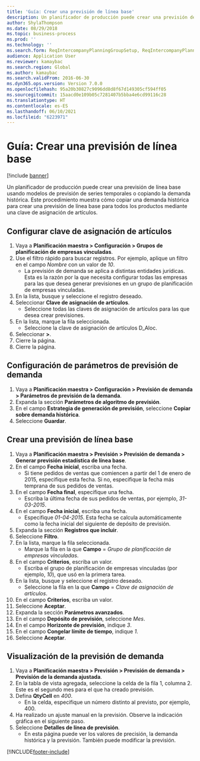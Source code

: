 ```yaml
---
title: 'Guía: Crear una previsión de línea base'
description: Un planificador de producción puede crear una previsión de línea base usando modelos de previsión de series temporales o copiando la demanda histórica.
author: ShylaThompson
ms.date: 08/29/2018
ms.topic: business-process
ms.prod: ''
ms.technology: ''
ms.search.form: ReqIntercompanyPlanningGroupSetup, ReqIntercompanyPlanningGroupAllocKeys, ReqDemPlanForecastParameters, ReqDemPlanCreateForecastDialog, SysQueryForm, ReqDemPlanForecastViewer
audience: Application User
ms.reviewer: kamaybac
ms.search.region: Global
ms.author: kamaybac
ms.search.validFrom: 2016-06-30
ms.dyn365.ops.version: Version 7.0.0
ms.openlocfilehash: 95a20b30827c9096dd8d8f67d149305cf594ff05
ms.sourcegitcommit: 15aacd0e109b05c7281407b5bba4e6cd99116c28
ms.translationtype: HT
ms.contentlocale: es-ES
ms.lasthandoff: 06/10/2021
ms.locfileid: "6223971"
---
```

# <a name="guide-create-a-baseline-forecast"></a>Guía: Crear una previsión de línea base

[!include [banner](../../includes/banner.md)]

Un planificador de producción puede crear una previsión de línea base usando modelos de previsión de series temporales o copiando la demanda histórica. Este procedimiento muestra cómo copiar una demanda histórica para crear una previsión de línea base para todos los productos mediante una clave de asignación de artículos.

## <a name="set-up-an-item-allocation-key"></a>Configurar clave de asignación de artículos

1. Vaya a **Planificación maestra > Configuración > Grupos de planificación de empresas vinculadas**.
2. Use el filtro rápido para buscar registros. Por ejemplo, aplique un filtro en el campo *Nombre* con un valor de *10*.
    * La previsión de demanda se aplica a distintas entidades jurídicas. Esta es la razón por la que necesita configurar todas las empresas para las que desea generar previsiones en un grupo de planificación de empresas vinculadas.  
3. En la lista, busque y seleccione el registro deseado.
4. Seleccionar **Clave de asignación de artículos**.
    * Seleccione todas las claves de asignación de artículos para las que desea crear previsiones.  
5. En la lista, marque la fila seleccionada.
    * Seleccione la clave de asignación de artículos D_Aloc.  
6. Seleccionar **>**.
7. Cierre la página.
8. Cierre la página.

## <a name="set-up-the-demand-forecasting-parameters"></a>Configuración de parámetros de previsión de demanda

1. Vaya a **Planificación maestra > Configuración > Previsión de demanda > Parámetros de previsión de la demanda**.
2. Expanda la sección **Parámetros de algoritmo de previsión**.
3. En el campo **Estrategia de generación de previsión**, seleccione **Copiar sobre demanda histórica**.
4. Seleccione **Guardar**.

## <a name="create-a-baseline-forecast"></a>Crear una previsión de línea base

1. Vaya a **Planificación maestra > Previsión > Previsión de demanda > Generar previsión estadística de línea base**.
2. En el campo **Fecha inicial**, escriba una fecha.
    * Si tiene pedidos de ventas que comiencen a partir del 1 de enero de 2015, especifique esta fecha. Si no, especifique la fecha más temprana de sus pedidos de ventas.  
3. En el campo **Fecha final**, especifique una fecha.
    * Escriba la última fecha de sus pedidos de ventas, por ejemplo, *31-03-2015*.  
4. En el campo **Fecha inicial**, escriba una fecha.
    * Especifique *01-04-2015*. Esta fecha se calcula automáticamente como la fecha inicial del siguiente de depósito de previsión.  
5. Expanda la sección **Registros que incluir**.
6. Seleccione **Filtro**.
7. En la lista, marque la fila seleccionada.
    * Marque la fila en la que **Campo** = *Grupo de planificación de empresas vinculadas*.  
8. En el campo **Criterios**, escriba un valor.
    * Escriba el grupo de planificación de empresas vinculadas (por ejemplo, *10*), que usó en la primera tarea.  
9. En la lista, busque y seleccione el registro deseado.
    * Seleccione la fila en la que **Campo** = *Clave de asignación de artículos*.  
10. En el campo **Criterios**, escriba un valor.
11. Seleccione **Aceptar**.
12. Expanda la sección **Parámetros avanzados**.
13. En el campo **Depósito de previsión**, seleccione *Mes*.
14. En el campo **Horizonte de previsión**, indique *3*.
15. En el campo **Congelar límite de tiempo**, indique *1*.
16. Seleccione **Aceptar**.

## <a name="visualize-the-demand-forecast"></a>Visualización de la previsión de demanda

1. Vaya a **Planificación maestra > Previsión > Previsión de demanda > Previsión de la demanda ajustada**.
2. En la tabla de vista agregada, seleccione la celda de la fila 1, columna 2. Este es el segundo mes para el que ha creado previsión.
3. Defina **QtyCell** en *400*.
    * En la celda, especifique un número distinto al previsto, por ejemplo, 400.  
4. Ha realizado un ajuste manual en la previsión. Observe la indicación gráfica en el siguiente paso.
5. Seleccione **Detalles de línea de previsión**.
    * En esta página puede ver los valores de precisión, la demanda histórica y la previsión. También puede modificar la previsión.  

[!INCLUDE[footer-include](../../../includes/footer-banner.md)]